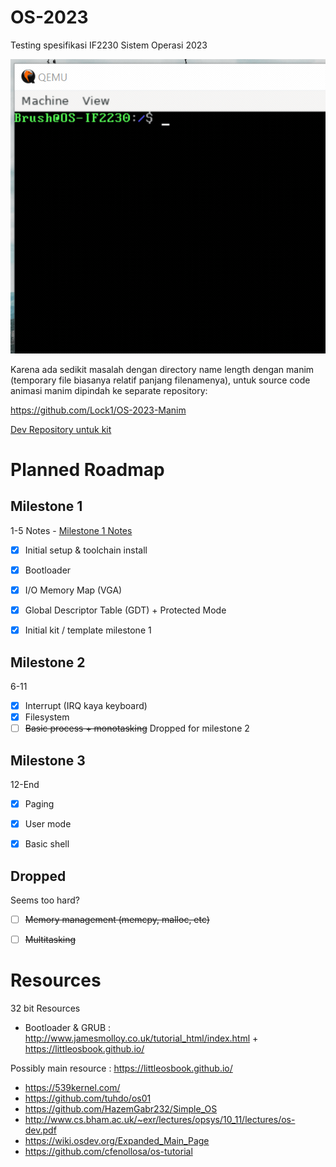 # OS-2023
Testing spesifikasi IF2230 Sistem Operasi 2023

![Shell sample](other/img/shell-sample.gif)

Karena ada sedikit masalah dengan directory name length dengan manim (temporary file biasanya relatif panjang filenamenya), untuk source code animasi manim dipindah ke separate repository:

https://github.com/Lock1/OS-2023-Manim

[Dev Repository untuk kit](https://github.com/Lock1/kit-OS-2023)

# Planned Roadmap
## Milestone 1
1-5
Notes - [Milestone 1 Notes](/other/notes/Milestone%201%20Notes.md)
- [x] Initial setup & toolchain install
- [x] Bootloader
- [x] I/O Memory Map (VGA)
- [x] Global Descriptor Table (GDT) + Protected Mode
- [x] Initial kit / template milestone 1


## Milestone 2
6-11
- [x] Interrupt (IRQ kaya keyboard)
- [x] Filesystem
- [ ] ~~Basic process + monotasking~~ Dropped for milestone 2

## Milestone 3
12-End
- [x] Paging
- [x] User mode
- [x] Basic shell


## Dropped
Seems too hard?
- [ ] ~~Memory management (memcpy, malloc, etc)~~
- [ ] ~~Multitasking~~


# Resources
32 bit Resources

- Bootloader & GRUB : http://www.jamesmolloy.co.uk/tutorial_html/index.html + https://littleosbook.github.io/

Possibly main resource : https://littleosbook.github.io/
- https://539kernel.com/
- https://github.com/tuhdo/os01
- https://github.com/HazemGabr232/Simple_OS
- http://www.cs.bham.ac.uk/~exr/lectures/opsys/10_11/lectures/os-dev.pdf
- https://wiki.osdev.org/Expanded_Main_Page
- https://github.com/cfenollosa/os-tutorial

